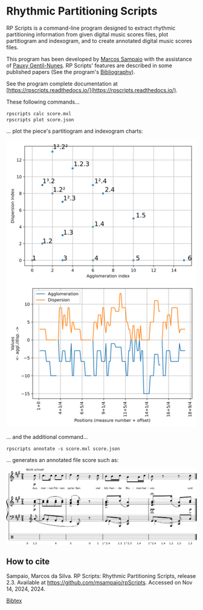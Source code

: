 # Rhythmic Partitioning Scripts

RP Scripts is a command-line program designed to extract rhythmic partitioning information from given digital music scores files, plot partitiogram and indexogram, and to create annotated digital music scores files.

This program has been developed by [Marcos Sampaio](https://marcos.sampaio.me) with the assistance of [Pauxy Gentil-Nunes](https://pauxy.net). RP Scripts' features are described in some published papers (See the program's [Bibliography](https://rpscripts.readthedocs.io/en/latest/bibliography.html)).

See the program complete documentation at [https://rpscripts.readthedocs.io/](https://rpscripts.readthedocs.io/).

These following commands...

    rpscripts calc score.mxl
    rpscripts plot score.json

... plot the piece's partitiogram and indexogram charts:

![](examples/schumann-opus48no2-simple-partitiogram.svg)
![](examples/schumann-opus48no2-simple-indexogram.svg)

... and the additional command...

    rpscripts annotate -s score.mxl score.json

... generates an annotated file score such as:

![](examples/schumann-opus48no2-annotated.svg)

## How to cite

Sampaio, Marcos da Silva. RP Scripts: Rhythmic Partitioning Scripts, release 2.3. Available at https://github.com/msampaio/rpScripts. Accessed on Nov 14, 2024, 2024.

[Bibtex](bibtex.bib)